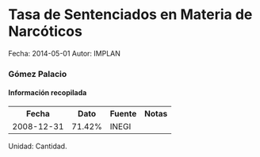 Tasa de Sentenciados en Materia de Narcóticos
=====

Fecha: 2014-05-01
Autor: IMPLAN

### Gómez Palacio

#### Información recopilada

<table class="table table-hover table-bordered">
  <tr><th>Fecha</th><th>Dato</th><th>Fuente</th><th>Notas</th></tr>
  <tr><td>2008-12-31</td><td>71.42%</td><td>INEGI</td><td></td></tr>
</table>

Unidad: Cantidad.
